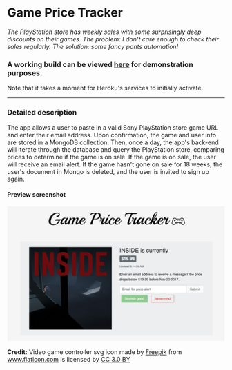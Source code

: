 # Game Price Tracker

*The PlayStation store has weekly sales with some surprisingly deep discounts on their games. The problem: I don't care enough to check their sales regularly. The solution: some fancy pants automation!*  


### A working build can be viewed [here](https://game-price-tracker.herokuapp.com/) for demonstration purposes.  
Note that it takes a moment for Heroku's services to initially activate.

---

### Detailed description
The app allows a user to paste in a valid Sony PlayStation store game URL and enter their email address. Upon confirmation, the game and user info are stored in a MongoDB collection. Then, once a day, the app's back-end will iterate through the database and query the PlayStation store, comparing prices to determine if the game is on sale. If the game is on sale, the user will receive an email alert. If the game hasn't gone on sale for 18 weeks, the user's document in Mongo is deleted, and the user is invited to sign up again.


#### Preview screenshot
![development screenshot as of 7-17-17](./demo-assets/screenshot-7-17-17.png "development screenshot as of 7-17-17")


**Credit:** Video game controller svg icon made by <a href="http://www.freepik.com" title="Freepik">Freepik</a> from <a href="http://www.flaticon.com" title="Flaticon">www.flaticon.com</a> is licensed by <a href="http://creativecommons.org/licenses/by/3.0/" title="Creative Commons BY 3.0" target="_blank">CC 3.0 BY</a>
